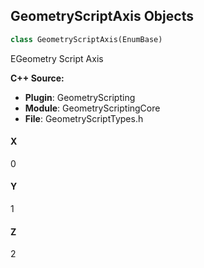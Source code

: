 ## GeometryScriptAxis Objects

```python
class GeometryScriptAxis(EnumBase)
```

EGeometry Script Axis

**C++ Source:**

- **Plugin**: GeometryScripting
- **Module**: GeometryScriptingCore
- **File**: GeometryScriptTypes.h

<a id="unreal.GeometryScriptAxis.X"></a>

#### X

0

<a id="unreal.GeometryScriptAxis.Y"></a>

#### Y

1

<a id="unreal.GeometryScriptAxis.Z"></a>

#### Z

2

<a id="unreal.GeometryScriptCoordinateSpace"></a>